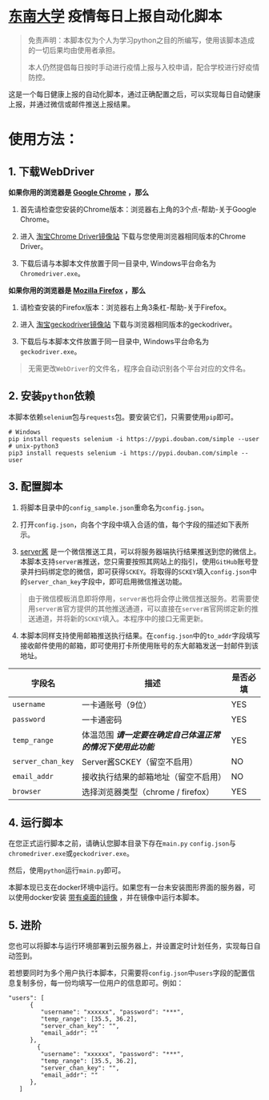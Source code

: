 # [东南大学](https://www.seu.edu.cn) 疫情每日上报自动化脚本

> 免责声明：本脚本仅为个人为学习python之目的所编写，使用该脚本造成的一切后果均由使用者承担。
>
> 本人仍然提倡每日按时手动进行疫情上报与入校申请，配合学校进行好疫情防控。

这是一个每日健康上报的自动化脚本，通过正确配置之后，可以实现每日自动健康上报，并通过微信或邮件推送上报结果。

# 使用方法：

## 1. 下载WebDriver

**如果你用的浏览器是 [Google Chrome](https://www.google.cn/chrome/) ，那么**

1. 首先请检查您安装的Chrome版本：浏览器右上角的3个点-帮助-关于Google Chrome。

2. 进入 [淘宝Chrome Driver镜像站](http://npm.taobao.org/mirrors/chromedriver/) 下载与您使用浏览器相同版本的Chrome Driver。

3. 下载后请与本脚本文件放置于同一目录中, Windows平台命名为`Chromedriver.exe`。

**如果你用的浏览器是 [Mozilla Firefox](https://www.firefox.com) ，那么**

1. 请检查安装的Firefox版本：浏览器右上角3条杠-帮助-关于Firefox。

2. 进入 [淘宝geckodriver镜像站](http://npm.taobao.org/mirrors/geckodriver/) 下载与浏览器相同版本的geckodriver。

3. 下载后与本脚本文件放置于同一目录中, Windows平台命名为`geckodriver.exe`。

> 无需更改`WebDriver`的文件名，程序会自动识别各个平台对应的文件名。

## 2. 安装`python`依赖

本脚本依赖`selenium`包与`requests`包。要安装它们，只需要使用`pip`即可。

```shell
# Windows
pip install requests selenium -i https://pypi.douban.com/simple --user
# unix-python3
pip3 install requests selenium -i https://pypi.douban.com/simple --user
```

## 3. 配置脚本

1. 将脚本目录中的`config_sample.json`重命名为`config.json`。

2. 打开`config.json`，向各个字段中填入合适的值，每个字段的描述如下表所示。

3. [server酱](http://sc.ftqq.com/) 是一个微信推送工具，可以将服务器端执行结果推送到您的微信上。本脚本支持`server酱`推送，您只需要按照其网站上的指引，使用`GitHub`账号登录并扫码绑定您的微信，即可获得`SCKEY`。将取得的`SCKEY`填入`config.json`中的`server_chan_key`字段中，即可启用微信推送功能。
> 由于微信模板消息即将停用，`server酱`也将会停止微信推送服务。若需要使用`server酱`官方提供的其他推送通道，可以直接在`server酱`官网绑定新的推送通道，并将新的`SCKEY`填入。本程序中的接口无需更新。

4. 本脚本同样支持使用邮箱推送执行结果。在`config.json`中的`to_addr`字段填写接收邮件使用的邮箱，即可使用打卡所使用账号的东大邮箱发送一封邮件到该地址。

| 字段名                       | 描述                                                | 是否必填 |
| --------------------------- | -------------------------------------------------- | -------- |
| `username`                  | 一卡通账号（9位）                                     | YES      |
| `password`                  | 一卡通密码                                           | YES      |
| `temp_range`                | 体温范围 ***请一定要在确定自己体温正常的情况下使用此功能*** | YES      |
| `server_chan_key`           | Server酱SCKEY（留空不启用）                           | NO       |
| `email_addr`                | 接收执行结果的邮箱地址（留空不启用）                     | NO       |
| `browser`                   | 选择浏览器类型（chrome / firefox）                    | YES      |

## 4. 运行脚本

在您正式运行脚本之前，请确认您脚本目录下存在`main.py` `config.json`与`chromedriver.exe`或`geckodriver.exe`。

然后，使用`python`运行`main.py`即可。

本脚本现已支在docker环境中运行。如果您有一台未安装图形界面的服务器，可以使用docker安装
[带有桌面的镜像](https://hub.docker.com/r/dorowu/ubuntu-desktop-lxde-vnc/) ，并在镜像中运行本脚本。

## 5. 进阶

您也可以将脚本与运行环境部署到云服务器上，并设置定时计划任务，实现每日自动签到。

若想要同时为多个用户执行本脚本，只需要将`config.json`中`users`字段的配置信息复制多份，每一份均填写一位用户的信息即可。例如：

```
"users": [
      {
         "username": "xxxxxx", "password": "***",
         "temp_range": [35.5, 36.2],
         "server_chan_key": "",
         "email_addr": ""
      },
        {
         "username": "xxxxxx", "password": "***",
         "temp_range": [35.5, 36.2],
         "server_chan_key": "",
         "email_addr": ""
      },
   ]
```
